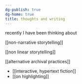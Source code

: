 ```yaml
---
dg-publish: true
dg-home: true
title: thoughts and writing
---
```

recently I have been thinking about 

[[non-narrative storytelling]] 

[[non linear storytelling]]

[[alternative archival practices]]

- [[interactive, hypertext fiction]]
- [[on highlighting]] 